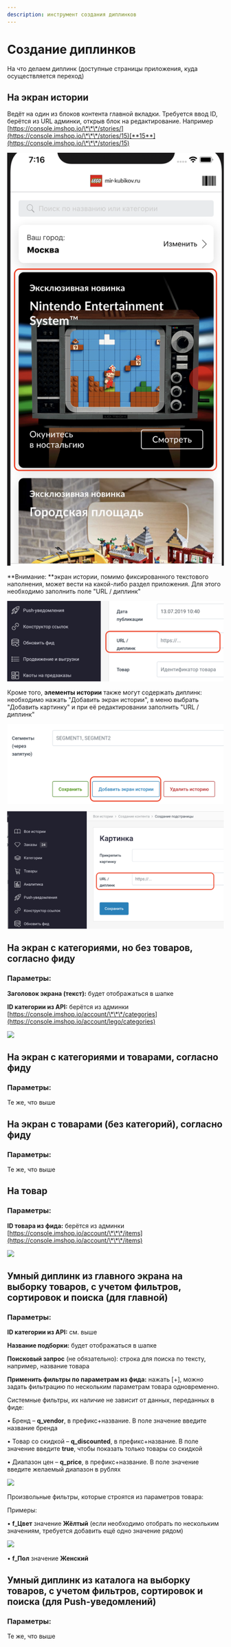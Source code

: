 ```yaml
---
description: инструмент создания диплинков
---
```


# Создание диплинков

На что делаем диплинк (доступные страницы приложения, куда осуществляется переход)

## На экран истории

Ведёт на один из блоков контента главной вкладки. Требуется ввод ID, берётся из URL админки, открыв блок на редактирование. Например [https://console.imshop.io/\*\*\*/stories/](https://console.imshop.io/\*\*\*/stories/15)[**15**](https://console.imshop.io/\*\*\*/stories/15)

![](<../.gitbook/assets/image (5).png>)

**Внимание: **экран истории, помимо фиксированного текстового наполнения, может вести на какой-либо раздел приложения. Для этого необходимо заполнить поле "URL / диплинк"

![](<../.gitbook/assets/image (4).png>)

Кроме того, **элементы истории** также могут содержать диплинк: необходимо нажать "Добавить экран истории", в меню выбрать "Добавить картинку" и при её редактировании заполнить "URL / диплинк"

![](../.gitbook/assets/screenshot-2020-09-21-at-19.23.54.png)

![](../.gitbook/assets/screenshot-2020-09-21-at-19.29.56.png)

## На экран с категориями, но **без** товаров, согласно фиду

### Параметры:

**Заголовок экрана (текст):** будет отображаться в шапке

**ID категории из API:** берётся из админки [https://console.imshop.io/account/\*\*\*/categories](https://console.imshop.io/account/lego/categories)

![](https://lh6.googleusercontent.com/wCY5UhYMlmaq5MAkIJFuRAbAEkNzH5yriuk6RkFKVdd9CkDUu8-JrPChEVEG\_zLkJwxej1wpQ1apmWgmxU0gyuARrFXPivL3gJ6XoAgkDFz3UDlN\_Tw7Jgqmb9OZxnmABOxQayld)

## На экран с категориями **и** товарами, согласно фиду

### Параметры:

Те же, что выше

## На экран с товарами (без категорий), согласно фиду

### Параметры:

Те же, что выше

## На товар

### Параметры:

**ID товара из фида:** берётся из админки [https://console.imshop.io/account/\*\*\*/items](https://console.imshop.io/account/\*\*\*/items)

![](https://lh4.googleusercontent.com/xLtB4zKI2909\_BfmQng1PDbULKgUDjupkDwx8EyLNOfQs8SQYHjo2o8rceifmqXxq-ZY9ghUbs6i4gghPhYL7FC9fxOo\_qtPIaWo6VZL-dOVJDJM-d1\_h2LHpi34Cf8k38H6ESdS)

## Умный диплинк из главного экрана на выборку товаров, с учетом фильтров, сортировок и поиска (для главной)

### Параметры:

**ID категории из API:** см. выше

**Название подборки:** будет отображаться в шапке

**Поисковый запрос** (не обязательно): строка для поиска по тексту, например, название товара

**Применить фильтры по параметрам из фида:** нажать \[+], можно задать фильтрацию по нескольким параметрам товара одновременно.

Системные фильтры, их наличие не зависит от данных, переданных в фиде:

• Бренд – **q\_vendor**, в префикс+название. В поле значение введите название бренда

• Товар со скидкой – **q\_discounted**, в префикс+название. В поле значение введите **true**, чтобы показать только товары со скидкой

• Диапазон цен – **q\_price**, в префикс+название. В поле значение введите желаемый диапазон в рублях

![](https://lh5.googleusercontent.com/xaFGegTPCRLNKSPQO7NzThPQJEFg2mbtHpV-IoJK5MbTr-nntE6je8h9UFa7Z4tNnQ2ESaqJIL-H6auVcdyO30TwWOQjMz4lBi0qnZrYYm6z4ZsxTtShFZo-FFitBDga0Y8YjuJV)

Произвольные фильтры, которые строятся из параметров товара:

Примеры:

• **f\_Цвет** значение **Жёлтый** (если необходимо отобрать по нескольким значениям, требуется добавить ещё одно значение рядом)

![](https://lh4.googleusercontent.com/VT3p98m6jzD1k9f9BrCwyE8jO3igvA\_BEN4izGl\_euXEw\_CQ2ocD-NzfSY8dTO-QmKCLONUN9\_J7Roq4BKcgtubnKcbG-LBekQZds4V9VmNYMKk4FRaHUz84BvXkf0iUeZ-mC-hf)

• **f\_Пол** значение **Женский**

## Умный диплинк из каталога на выборку товаров, с учетом фильтров, сортировок и поиска (для Push-уведомлений)

### Параметры:

Те же, что выше
